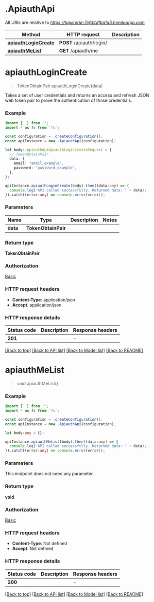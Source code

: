 # .ApiauthApi

All URIs are relative to *https://tapiceria-7efd4dfba1d5.herokuapp.com*

Method | HTTP request | Description
------------- | ------------- | -------------
[**apiauthLoginCreate**](ApiauthApi.md#apiauthLoginCreate) | **POST** /apiauth/login/ | 
[**apiauthMeList**](ApiauthApi.md#apiauthMeList) | **GET** /apiauth/me | 


# **apiauthLoginCreate**
> TokenObtainPair apiauthLoginCreate(data)

Takes a set of user credentials and returns an access and refresh JSON web token pair to prove the authentication of those credentials.

### Example


```typescript
import {  } from '';
import * as fs from 'fs';

const configuration = .createConfiguration();
const apiInstance = new .ApiauthApi(configuration);

let body:.ApiauthApiApiauthLoginCreateRequest = {
  // TokenObtainPair
  data: {
    email: "email_example",
    password: "password_example",
  },
};

apiInstance.apiauthLoginCreate(body).then((data:any) => {
  console.log('API called successfully. Returned data: ' + data);
}).catch((error:any) => console.error(error));
```


### Parameters

Name | Type | Description  | Notes
------------- | ------------- | ------------- | -------------
 **data** | **TokenObtainPair**|  |


### Return type

**TokenObtainPair**

### Authorization

[Basic](README.md#Basic)

### HTTP request headers

 - **Content-Type**: application/json
 - **Accept**: application/json


### HTTP response details
| Status code | Description | Response headers |
|-------------|-------------|------------------|
**201** |  |  -  |

[[Back to top]](#) [[Back to API list]](README.md#documentation-for-api-endpoints) [[Back to Model list]](README.md#documentation-for-models) [[Back to README]](README.md)

# **apiauthMeList**
> void apiauthMeList()


### Example


```typescript
import {  } from '';
import * as fs from 'fs';

const configuration = .createConfiguration();
const apiInstance = new .ApiauthApi(configuration);

let body:any = {};

apiInstance.apiauthMeList(body).then((data:any) => {
  console.log('API called successfully. Returned data: ' + data);
}).catch((error:any) => console.error(error));
```


### Parameters
This endpoint does not need any parameter.


### Return type

**void**

### Authorization

[Basic](README.md#Basic)

### HTTP request headers

 - **Content-Type**: Not defined
 - **Accept**: Not defined


### HTTP response details
| Status code | Description | Response headers |
|-------------|-------------|------------------|
**200** |  |  -  |

[[Back to top]](#) [[Back to API list]](README.md#documentation-for-api-endpoints) [[Back to Model list]](README.md#documentation-for-models) [[Back to README]](README.md)


